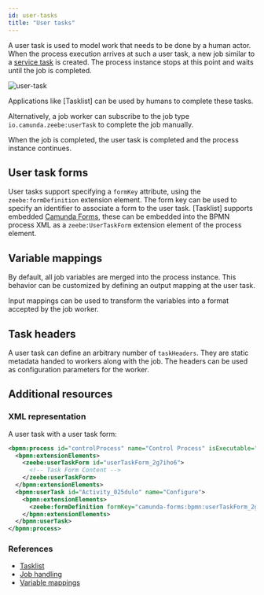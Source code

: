 ```yaml
---
id: user-tasks
title: "User tasks"
---
```


A user task is used to model work that needs to be done by a human actor. When
the process execution arrives at such a user task, a new job similar to a
[service task](../../service-tasks/service-tasks) is created. The process instance
stops at this point and waits until the job is completed.

![user-task](assets/user-task.png)

Applications like [Tasklist] can be used by humans to complete these tasks.

Alternatively, a job worker can subscribe to the job type
`io.camunda.zeebe:userTask` to complete the job manually.

When the job is completed, the user task is completed and the process
instance continues.

## User task forms

User tasks support specifying a `formKey` attribute, using the
`zeebe:formDefinition` extension element. The form key can be used to specify
an identifier to associate a form to the user task. [Tasklist] supports
embedded [Camunda Forms](/components/tasklist/userguide/camunda-forms.md),
these can be embedded into the BPMN process XML as a `zeebe:UserTaskForm`
extension element of the process element.

## Variable mappings

By default, all job variables are merged into the process instance. This
behavior can be customized by defining an output mapping at the user task.

Input mappings can be used to transform the variables into a format accepted by the job worker.

## Task headers

A user task can define an arbitrary number of `taskHeaders`. They are static
metadata handed to workers along with the job. The headers can be used
as configuration parameters for the worker.

## Additional resources

### XML representation

A user task with a user task form:

```xml
<bpmn:process id="controlProcess" name="Control Process" isExecutable="true">
  <bpmn:extensionElements>
    <zeebe:userTaskForm id="userTaskForm_2g7iho6">
      <!-- Task Form Content -->
    </zeebe:userTaskForm>
  </bpmn:extensionElements>
  <bpmn:userTask id="Activity_025dulo" name="Configure">
    <bpmn:extensionElements>
      <zeebe:formDefinition formKey="camunda-forms:bpmn:userTaskForm_2g7iho6" />
    </bpmn:extensionElements>
  </bpmn:userTask>
</bpmn:process>
```

### References

- [Tasklist](/components/tasklist/introduction.md)
- [Job handling](/components/concepts/job-workers.md)
- [Variable mappings](/components/concepts/variables.md#inputoutput-variable-mappings)
